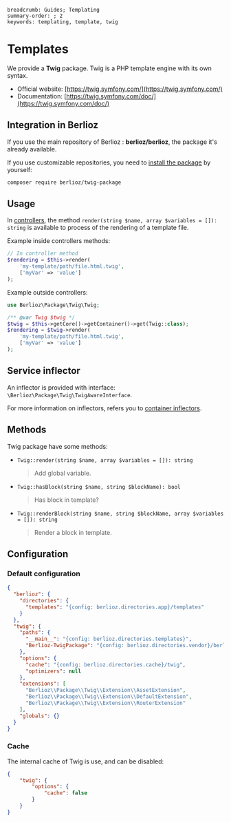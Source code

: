 ```index
breadcrumb: Guides; Templating
summary-order: ; 2
keywords: templating, template, twig
```

# Templates

We provide a **Twig** package. Twig is a PHP template engine with its own syntax.

- Official website: [https://twig.symfony.com/](https://twig.symfony.com/)
- Documentation: [https://twig.symfony.com/doc/](https://twig.symfony.com/doc/)

## Integration in Berlioz

If you use the main repository of Berlioz : **berlioz/berlioz**, the package it's already available.

If you use customizable repositories, you need to [install the package](packages.md) by yourself:

```bash
composer require berlioz/twig-package
```

## Usage

In [controllers](../http/controllers.md), the method `render(string $name, array $variables = []): string` is available to process of the rendering of a template file.

Example inside controllers methods:

```php
// In controller method
$rendering = $this->render(
    'my-template/path/file.html.twig',
    ['myVar' => 'value']
);
```

Example outside controllers:

```php
use Berlioz\Package\Twig\Twig;

/** @var Twig $twig */
$twig = $this->getCore()->getContainer()->get(Twig::class);
$rendering = $twig->render(
    'my-template/path/file.html.twig',
    ['myVar' => 'value']
);
```

## Service inflector

An inflector is provided with interface: `\Berlioz\Package\Twig\TwigAwareInterface`.

For more information on inflectors, refers you to [container inflectors](../getting-started/service-container.md).

## Methods

Twig package have some methods:

- `Twig::render(string $name, array $variables = []): string`

  > Add global variable.

- `Twig::hasBlock(string $name, string $blockName): bool`

  > Has block in template?

- `Twig::renderBlock(string $name, string $blockName, array $variables = []): string`

  > Render a block in template.

## Configuration

### Default configuration

```json
{
  "berlioz": {
    "directories": {
      "templates": "{config: berlioz.directories.app}/templates"
    }
  },
  "twig": {
    "paths": {
      "__main__": "{config: berlioz.directories.templates}",
      "Berlioz-TwigPackage": "{config: berlioz.directories.vendor}/berlioz/twig-package/resources"
    },
    "options": {
      "cache": "{config: berlioz.directories.cache}/twig",
      "optimizers": null
    },
    "extensions": [
      "Berlioz\\Package\\Twig\\Extension\\AssetExtension",
      "Berlioz\\Package\\Twig\\Extension\\DefaultExtension",
      "Berlioz\\Package\\Twig\\Extension\\RouterExtension"
    ],
    "globals": {}
  }
}
```

### Cache

The internal cache of Twig is use, and can be disabled:

```json
{
    "twig": {
        "options": {
            "cache": false
        }
    }
}
```